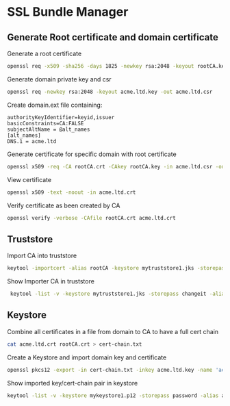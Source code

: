 # SSL Bundle Manager

## Generate Root certificate and domain certificate

Generate a root certificate
```bash
openssl req -x509 -sha256 -days 1825 -newkey rsa:2048 -keyout rootCA.key -out rootCA.crt
```

Generate domain private key and csr
```bash
openssl req -newkey rsa:2048 -keyout acme.ltd.key -out acme.ltd.csr
```

Create domain.ext file containing:
```
authorityKeyIdentifier=keyid,issuer
basicConstraints=CA:FALSE
subjectAltName = @alt_names
[alt_names]
DNS.1 = acme.ltd
```

Generate certificate for specific domain with root certificate
```bash
openssl x509 -req -CA rootCA.crt -CAkey rootCA.key -in acme.ltd.csr -out acme.ltd.crt -days 365 -CAcreateserial -extfile acme.ltd.ext
```

View certificate
```bash
openssl x509 -text -noout -in acme.ltd.crt
```

Verify certificate as been created by CA
```bash
openssl verify -verbose -CAfile rootCA.crt acme.ltd.crt
```

## Truststore

Import CA into truststore
```bash
keytool -importcert -alias rootCA -keystore mytruststore1.jks -storepass changeit -file rootCA.crt
```

Show Importer CA in truststore
```bash
 keytool -list -v -keystore mytruststore1.jks -storepass changeit -alias rootCA
```

## Keystore

Combine all certificates in a file from domain to CA to have a full cert chain
```bash
cat acme.ltd.crt rootCA.crt > cert-chain.txt
```

Create a Keystore and import domain key and certificate
```bash
openssl pkcs12 -export -in cert-chain.txt -inkey acme.ltd.key -name 'acme' -out mykeystore1.p12
```

Show imported key/cert-chain pair in keystore
```bash
keytool -list -v -keystore mykeystore1.p12 -storepass password -alias acme
```
